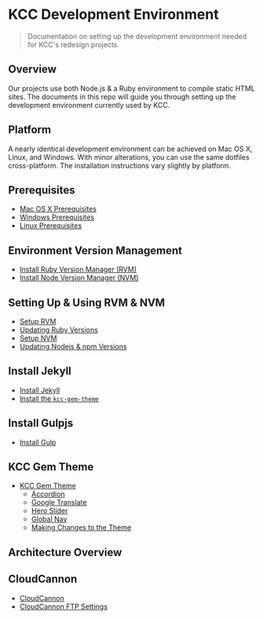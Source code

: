 # KCC Development Environment

> Documentation on setting up the development environment needed for KCC's redesign projects.

## Overview

Our projects use both Node.js & a Ruby environment to compile static HTML sites. The documents in this repo will guide you through setting up the development environment currently used by KCC.

## Platform

A nearly identical development environment can be achieved on Mac OS X, Linux, and Windows.  With minor alterations, you can use the same dotfiles cross-platform. The installation instructions vary slightly by platform.

## Prerequisites

- [Mac OS X Prerequisites](./macosx_prerequisites.md)
- [Windows Prerequisites](./windows_prerequisites.md)
- [Linux Prerequisites](./linux_prerequisites.md)

## Environment Version Management

- [Install Ruby Version Manager (RVM)](./installing_rvm.md)
- [Install Node Version Manager (NVM)](./installing_nvm.md)

## Setting Up & Using RVM & NVM

- [Setup RVM](./setup_rvm.md)
- [Updating Ruby Versions](./update_ruby.md)
- [Setup NVM](./setup_nvm.md)
- [Updating Nodejs & npm Versions](./update_node.md)

## Install Jekyll

- [Install Jekyll](./installing_jekyll.md)
- [Install the `kcc-gem-theme`](./installing_theme.md)

## Install Gulpjs

- [Install Gulp](./installing_gulp.md)

## KCC Gem Theme

- [KCC Gem Theme](https://github.com/KankakeeCommunityCollege/kcc-development-environment/tree/master/kcc-gem-theme#kcc-gem-theme)
  - [Accordion](./kcc-gem-theme/accordion.md)
  - [Google Translate](./kcc-gem-theme/translate.md)
  - [Hero Slider](./kcc-gem-theme/hero-slider.md)
  - [Global Nav](./kcc-gem-theme/global-nav.md)
  - [Making Changes to the Theme](./kcc-gem-theme/ruby-gems.md)

## Architecture Overview

## CloudCannon

- [CloudCannon](./cloudcannon/)
- [CloudCannon FTP Settings](./cloudcannon/cloudcannon-ftp.md)
